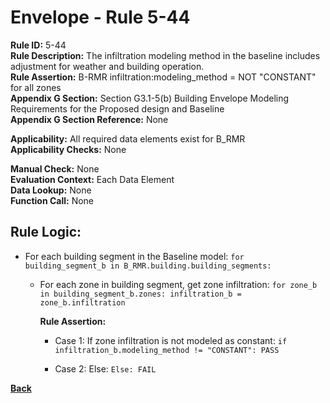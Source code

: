 
# Envelope - Rule 5-44  

**Rule ID:** 5-44  
**Rule Description:** The infiltration modeling method in the baseline includes adjustment for weather and building operation.  
**Rule Assertion:** B-RMR infiltration:modeling_method = NOT "CONSTANT" for all zones  
**Appendix G Section:** Section G3.1-5(b) Building Envelope Modeling Requirements for the Proposed design and Baseline  
**Appendix G Section Reference:** None  

**Applicability:** All required data elements exist for B_RMR  
**Applicability Checks:**  None  

**Manual Check:** None  
**Evaluation Context:** Each Data Element  
**Data Lookup:** None  
**Function Call:** None  

## Rule Logic:  

- For each building segment in the Baseline model: `for building_segment_b in B_RMR.building.building_segments:`  

    - For each zone in building segment, get zone infiltration: `for zone_b in building_segment_b.zones: infiltration_b = zone_b.infiltration`  

      **Rule Assertion:**  

      - Case 1: If zone infiltration is not modeled as constant: `if infiltration_b.modeling_method != "CONSTANT": PASS`  

      - Case 2: Else: `Else: FAIL`

**[Back](../_toc.md)**
